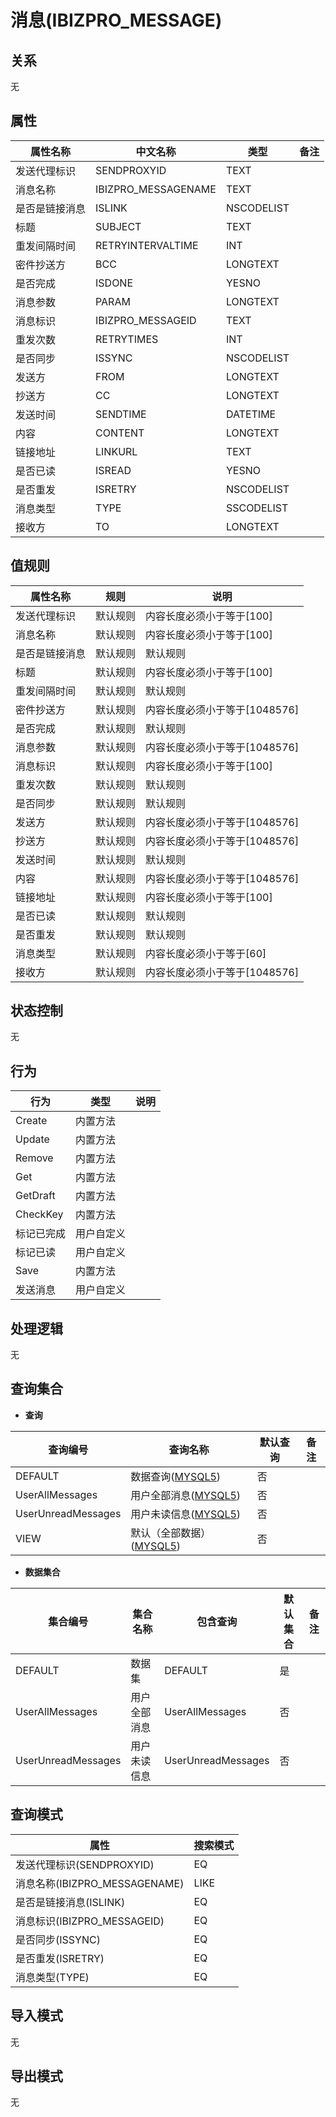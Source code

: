 # 消息(IBIZPRO_MESSAGE)

  

## 关系
无

## 属性

| 属性名称        |    中文名称    | 类型     |  备注  |
| --------   |------------| -----   |  -------- | 
|发送代理标识|SENDPROXYID|TEXT|&nbsp;|
|消息名称|IBIZPRO_MESSAGENAME|TEXT|&nbsp;|
|是否是链接消息|ISLINK|NSCODELIST|&nbsp;|
|标题|SUBJECT|TEXT|&nbsp;|
|重发间隔时间|RETRYINTERVALTIME|INT|&nbsp;|
|密件抄送方|BCC|LONGTEXT|&nbsp;|
|是否完成|ISDONE|YESNO|&nbsp;|
|消息参数|PARAM|LONGTEXT|&nbsp;|
|消息标识|IBIZPRO_MESSAGEID|TEXT|&nbsp;|
|重发次数|RETRYTIMES|INT|&nbsp;|
|是否同步|ISSYNC|NSCODELIST|&nbsp;|
|发送方|FROM|LONGTEXT|&nbsp;|
|抄送方|CC|LONGTEXT|&nbsp;|
|发送时间|SENDTIME|DATETIME|&nbsp;|
|内容|CONTENT|LONGTEXT|&nbsp;|
|链接地址|LINKURL|TEXT|&nbsp;|
|是否已读|ISREAD|YESNO|&nbsp;|
|是否重发|ISRETRY|NSCODELIST|&nbsp;|
|消息类型|TYPE|SSCODELIST|&nbsp;|
|接收方|TO|LONGTEXT|&nbsp;|

## 值规则
| 属性名称    | 规则    |  说明  |
| --------   |------------| ----- | 
|发送代理标识|默认规则|内容长度必须小于等于[100]|
|消息名称|默认规则|内容长度必须小于等于[100]|
|是否是链接消息|默认规则|默认规则|
|标题|默认规则|内容长度必须小于等于[100]|
|重发间隔时间|默认规则|默认规则|
|密件抄送方|默认规则|内容长度必须小于等于[1048576]|
|是否完成|默认规则|默认规则|
|消息参数|默认规则|内容长度必须小于等于[1048576]|
|消息标识|默认规则|内容长度必须小于等于[100]|
|重发次数|默认规则|默认规则|
|是否同步|默认规则|默认规则|
|发送方|默认规则|内容长度必须小于等于[1048576]|
|抄送方|默认规则|内容长度必须小于等于[1048576]|
|发送时间|默认规则|默认规则|
|内容|默认规则|内容长度必须小于等于[1048576]|
|链接地址|默认规则|内容长度必须小于等于[100]|
|是否已读|默认规则|默认规则|
|是否重发|默认规则|默认规则|
|消息类型|默认规则|内容长度必须小于等于[60]|
|接收方|默认规则|内容长度必须小于等于[1048576]|

## 状态控制

无


## 行为
| 行为    | 类型    |  说明  |
| --------   |------------| ----- | 
|Create|内置方法|&nbsp;|
|Update|内置方法|&nbsp;|
|Remove|内置方法|&nbsp;|
|Get|内置方法|&nbsp;|
|GetDraft|内置方法|&nbsp;|
|CheckKey|内置方法|&nbsp;|
|标记已完成|用户自定义|&nbsp;|
|标记已读|用户自定义|&nbsp;|
|Save|内置方法|&nbsp;|
|发送消息|用户自定义|&nbsp;|

## 处理逻辑
无

## 查询集合

* **查询**

| 查询编号 | 查询名称       | 默认查询 |   备注|
| --------  | --------   | --------   | ----- |
|DEFAULT|数据查询([MYSQL5](../../appendix/query_MYSQL5.md#IBIZProMessage_Default))|否|&nbsp;|
|UserAllMessages|用户全部消息([MYSQL5](../../appendix/query_MYSQL5.md#IBIZProMessage_UserAllMessages))|否|&nbsp;|
|UserUnreadMessages|用户未读信息([MYSQL5](../../appendix/query_MYSQL5.md#IBIZProMessage_UserUnreadMessages))|否|&nbsp;|
|VIEW|默认（全部数据）([MYSQL5](../../appendix/query_MYSQL5.md#IBIZProMessage_View))|否|&nbsp;|

* **数据集合**

| 集合编号 | 集合名称   |  包含查询  | 默认集合 |   备注|
| --------  | --------   | -------- | --------   | ----- |
|DEFAULT|数据集|DEFAULT|是|&nbsp;|
|UserAllMessages|用户全部消息|UserAllMessages|否|&nbsp;|
|UserUnreadMessages|用户未读信息|UserUnreadMessages|否|&nbsp;|

## 查询模式
| 属性      |    搜索模式     |
| --------   |------------|
|发送代理标识(SENDPROXYID)|EQ|
|消息名称(IBIZPRO_MESSAGENAME)|LIKE|
|是否是链接消息(ISLINK)|EQ|
|消息标识(IBIZPRO_MESSAGEID)|EQ|
|是否同步(ISSYNC)|EQ|
|是否重发(ISRETRY)|EQ|
|消息类型(TYPE)|EQ|

## 导入模式
无


## 导出模式
无
